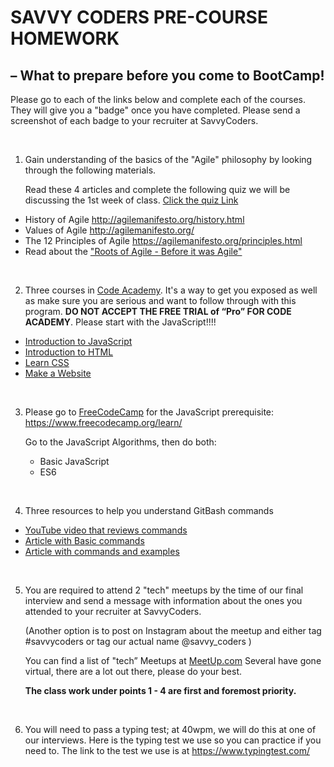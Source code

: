 # SAVVY CODERS PRE-COURSE HOMEWORK

## – What to prepare before you come to BootCamp!

Please go to each of the links below and complete each of the courses. They will give you a "badge" once you have completed. Please send a screenshot of each badge to your recruiter at SavvyCoders.

<br>

1. Gain understanding of the basics of the "Agile" philosophy by looking through the following materials.

   Read these 4 articles and complete the following quiz we will be discussing the 1st week of class.
   [Click the quiz Link](https://docs.google.com/forms/d/e/1FAIpQLSfRms_ircpDWPADaI7XlEjwihHQMzUOBy7HxeR6PJGItjAW3Q/viewform?usp=sf_link)

- History of Agile http://agilemanifesto.org/history.html
- Values of Agile http://agilemanifesto.org/
- The 12 Principles of Agile https://agilemanifesto.org/principles.html
- Read about the ["Roots of Agile - Before it was Agile"](https://www.researchgate.net/publication/39996418_Historical_Roots_of_Agile_Methods_Where_Did_Agile_Thinking_Come_From)

<br>

2. Three courses in [Code Academy](https://www.codecademy.com/catalog). It's a way to get you exposed as well as make sure you are serious and want to follow through with this program. **DO NOT ACCEPT THE FREE TRIAL of “Pro” FOR CODE ACADEMY**.
Please start with the JavaScript!!!!

- [Introduction to JavaScript](https://www.codecademy.com/learn/introduction-to-javascript)
- [Introduction to HTML](https://www.codecademy.com/learn/learn-html)
- [Learn CSS](https://www.codecademy.com/learn/learn-css)
- [Make a Website](https://www.codecademy.com/learn/make-a-website)

<br>

3. Please go to [FreeCodeCamp](https://www.freecodecamp.org/) for the JavaScript prerequisite:
   https://www.freecodecamp.org/learn/

   Go to the JavaScript Algorithms, then do both:

   - Basic JavaScript
   - ES6

<br>

4. Three resources to help you understand GitBash commands

- [YouTube video that reviews commands](https://www.youtube.com/watch?v=oQc-2gsjgDg)
- [Article with Basic commands](https://www.freecodecamp.org/news/understanding-git-basics-commands-tips-tricks/)
- [Article with commands and examples](https://dzone.com/articles/top-20-git-commands-with-examples)

<br>

5. You are required to attend 2 "tech" meetups by the time of our final interview and send a message with information about the ones you attended to your recruiter at SavvyCoders.

   (Another option is to post on Instagram about the meetup and either tag #savvycoders or tag our actual name @savvy_coders )

   You can find a list of "tech” Meetups at [MeetUp.com](https://www.meetup.com/find/?keywords=coding&source=EVENTS&location=us--mo--Saint%20Louis&distance=fiftyMiles)
   Several have gone virtual, there are a lot out there, please do your best.

   **The class work under points 1 - 4 are first and foremost priority.**

<br>

6. You will need to pass a typing test; at 40wpm, we will do this at one of our interviews. Here is the typing test we use so you can practice if you need to. The link to the test we use is at https://www.typingtest.com/
